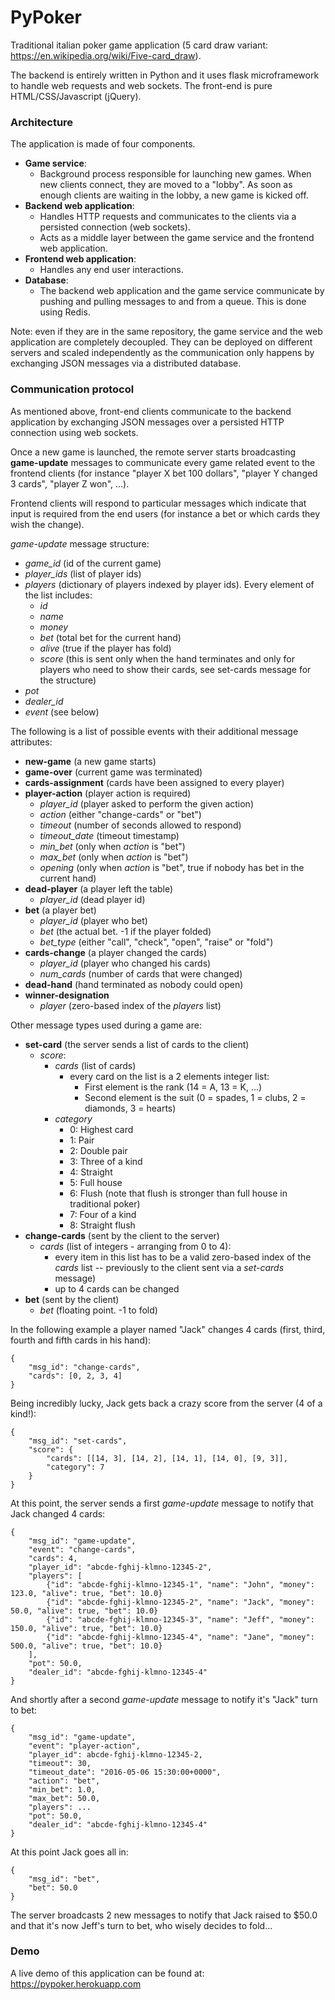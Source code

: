 # PyPoker

Traditional italian poker game application (5 card draw variant: https://en.wikipedia.org/wiki/Five-card_draw).

The backend is entirely written in Python and it uses flask microframework to handle web requests and web sockets.
The front-end is pure HTML/CSS/Javascript (jQuery).

### Architecture

The application is made of four components.
- **Game service**:
    - Background process responsible for launching new games. When new clients connect, they are moved to a "lobby". As soon as enough clients are waiting in the lobby, a new game is kicked off.
- **Backend web application**:
    - Handles HTTP requests and communicates to the clients via a persisted connection (web sockets).
    - Acts as a middle layer between the game service and the frontend web application.
- **Frontend web application**:
    - Handles any end user interactions.
- **Database**:
    - The backend web application and the game service communicate by pushing and pulling messages to and from a queue. This is done using Redis.


Note: even if they are in the same repository, the game service and the web application are completely decoupled.
They can be deployed on different servers and scaled independently as the communication only happens by exchanging JSON messages via a distributed database.


### Communication protocol

As mentioned above, front-end clients communicate to the backend application by exchanging JSON messages over a persisted HTTP connection using web sockets.

Once a new game is launched, the remote server starts broadcasting **game-update** messages to communicate every game related event to the frontend clients (for instance "player X bet 100 dollars", "player Y changed 3 cards", "player Z won", ...).

Frontend clients will respond to particular messages which indicate that input is required from the end users (for instance a bet or which cards they wish the change).

*game-update* message structure:

- *game_id* (id of the current game)
- *player_ids* (list of player ids)
- *players* (dictionary of players indexed by player ids). Every element of the list includes:
    -  *id*
    -  *name*
    -  *money*
    -  *bet* (total bet for the current hand)
    -  *alive* (true if the player has fold)
    -  *score* (this is sent only when the hand terminates and only for players who need to show their cards, see set-cards message for the structure)
- *pot*
- *dealer_id*
- *event* (see below)

The following is a list of possible events with their additional message attributes:

- **new-game** (a new game starts)
- **game-over** (current game was terminated)
- **cards-assignment** (cards have been assigned to every player)
- **player-action** (player action is required)
    - *player_id* (player asked to perform the given action)
    - *action* (either "change-cards" or "bet")
    - *timeout* (number of seconds allowed to respond)
    - *timeout_date* (timeout timestamp)
    - *min_bet* (only when *action* is "bet")
    - *max_bet* (only when *action* is "bet")
    - *opening* (only when *action* is "bet", true if nobody has bet in the current hand)
- **dead-player** (a player left the table)
    - *player_id* (dead player id)
- **bet** (a player bet)
    - *player_id* (player who bet)
    - *bet* (the actual bet. -1 if the player folded)
    - *bet_type* (either "call", "check", "open", "raise" or "fold")
- **cards-change** (a player changed the cards)
    - *player_id* (player who changed his cards)
    - *num_cards* (number of cards that were changed)
- **dead-hand** (hand terminated as nobody could open)
- **winner-designation**
    - *player* (zero-based index of the *players* list)

Other message types used during a game are:

- **set-card** (the server sends a list of cards to the client)
    - *score*:
        -  *cards* (list of cards)
            - every card on the list is a 2 elements integer list:
                - First element is the rank (14 = A, 13 = K, ...)
                - Second element is the suit (0 = spades, 1 = clubs, 2 = diamonds, 3 = hearts)
        -  *category*
            -  0: Highest card
            -  1: Pair
            -  2: Double pair
            -  3: Three of a kind
            -  4: Straight
            -  5: Full house
            -  6: Flush (note that flush is stronger than full house in traditional poker)
            -  7: Four of a kind
            -  8: Straight flush
- **change-cards** (sent by the client to the server)
    - *cards* (list of integers - arranging from 0 to 4):
        - every item in this list has to be a valid zero-based index of the *cards* list -- previously to the client sent via a *set-cards* message)
        - up to 4 cards can be changed
- **bet** (sent by the client)
    - *bet* (floating point. -1 to fold)

In the following example a player named "Jack" changes 4 cards (first, third, fourth and fifth cards in his hand):

```
{ 
    "msg_id": "change-cards",
    "cards": [0, 2, 3, 4]
}
```

Being incredibly lucky, Jack gets back a crazy score from the server (4 of a kind!):

```
{ 
    "msg_id": "set-cards",
    "score": {
        "cards": [[14, 3], [14, 2], [14, 1], [14, 0], [9, 3]],
        "category": 7
    }
}
```

At this point, the server sends a first *game-update* message to notify that Jack changed 4 cards:

```
{ 
    "msg_id": "game-update",
    "event": "change-cards",
    "cards": 4,
    "player_id": "abcde-fghij-klmno-12345-2",
    "players": [
        {"id": "abcde-fghij-klmno-12345-1", "name": "John", "money": 123.0, "alive": true, "bet": 10.0}
        {"id": "abcde-fghij-klmno-12345-2", "name": "Jack", "money": 50.0, "alive": true, "bet": 10.0}
        {"id": "abcde-fghij-klmno-12345-3", "name": "Jeff", "money": 150.0, "alive": true, "bet": 10.0}
        {"id": "abcde-fghij-klmno-12345-4", "name": "Jane", "money": 500.0, "alive": true, "bet": 10.0}
    ],
    "pot": 50.0,
    "dealer_id": "abcde-fghij-klmno-12345-4"
}
```

And shortly after a second *game-update* message to notify it's "Jack" turn to bet:

```
{ 
    "msg_id": "game-update",
    "event": "player-action",
    "player_id": abcde-fghij-klmno-12345-2,
    "timeout": 30,
    "timeout_date": "2016-05-06 15:30:00+0000",
    "action": "bet",
    "min_bet": 1.0,
    "max_bet": 50.0,
    "players": ...
    "pot": 50.0,
    "dealer_id": "abcde-fghij-klmno-12345-4"
}
```

At this point Jack goes all in:

```
{ 
    "msg_id": "bet",
    "bet": 50.0
}
```

The server broadcasts 2 new messages to notify that Jack raised to $50.0 and that it's now Jeff's turn to bet, who wisely decides to fold...


### Demo

A live demo of this application can be found at: https://pypoker.herokuapp.com

